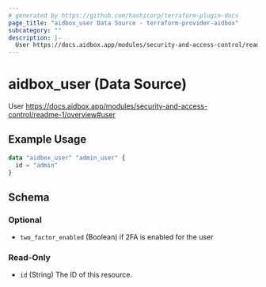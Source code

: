 ```yaml
---
# generated by https://github.com/hashicorp/terraform-plugin-docs
page_title: "aidbox_user Data Source - terraform-provider-aidbox"
subcategory: ""
description: |-
  User https://docs.aidbox.app/modules/security-and-access-control/readme-1/overview#user
---
```


# aidbox_user (Data Source)

User https://docs.aidbox.app/modules/security-and-access-control/readme-1/overview#user

## Example Usage

```terraform
data "aidbox_user" "admin_user" {
  id = "admin"
}
```

<!-- schema generated by tfplugindocs -->
## Schema

### Optional

- `two_factor_enabled` (Boolean) if 2FA is enabled for the user

### Read-Only

- `id` (String) The ID of this resource.
